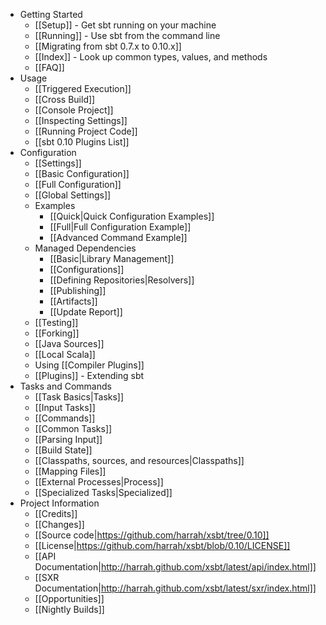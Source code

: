 * Getting Started
    * [[Setup]] - Get sbt running on your machine
    * [[Running]] - Use sbt from the command line
    * [[Migrating from sbt 0.7.x to 0.10.x]]
    * [[Index]] - Look up common types, values, and methods
    * [[FAQ]]
* Usage
    * [[Triggered Execution]]
    * [[Cross Build]]
    * [[Console Project]]
    * [[Inspecting Settings]]
    * [[Running Project Code]]
    * [[sbt 0.10 Plugins List]]
* Configuration
    * [[Settings]]
    * [[Basic Configuration]]
    * [[Full Configuration]]
    * [[Global Settings]]
    * Examples 
        * [[Quick|Quick Configuration Examples]]
        * [[Full|Full Configuration Example]]
        * [[Advanced Command Example]]
    * Managed Dependencies
        * [[Basic|Library Management]]
        * [[Configurations]]
        * [[Defining Repositories|Resolvers]]
        * [[Publishing]]
        * [[Artifacts]]
        * [[Update Report]]
    * [[Testing]]
    * [[Forking]]
    * [[Java Sources]]
    * [[Local Scala]]
    * Using [[Compiler Plugins]]
    * [[Plugins]] - Extending sbt
* Tasks and Commands
    * [[Task Basics|Tasks]]
    * [[Input Tasks]]
    * [[Commands]]
    * [[Common Tasks]]
    * [[Parsing Input]]
    * [[Build State]]
    * [[Classpaths, sources, and resources|Classpaths]]
    * [[Mapping Files]]
    * [[External Processes|Process]]
    * [[Specialized Tasks|Specialized]]
* Project Information
    * [[Credits]]
    * [[Changes]]
    * [[Source code|https://github.com/harrah/xsbt/tree/0.10]]
    * [[License|https://github.com/harrah/xsbt/blob/0.10/LICENSE]]
    * [[API Documentation|http://harrah.github.com/xsbt/latest/api/index.html]]
    * [[SXR Documentation|http://harrah.github.com/xsbt/latest/sxr/index.html]]
    * [[Opportunities]]
    * [[Nightly Builds]]